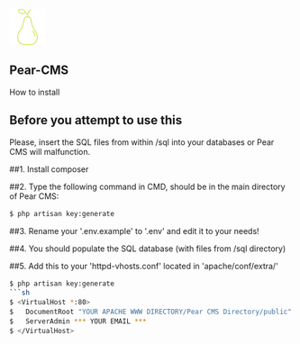 ![picture](public/images/logo/logo_64.png)

## Pear-CMS
How to install

## Before you attempt to use this
Please, insert the SQL files from within /sql into your databases or Pear CMS will malfunction.

##1. Install composer

##2. Type the following command in CMD, should be in the main directory of Pear CMS:
```sh
$ php artisan key:generate
```

##3. Rename your '.env.example' to '.env' and edit it to your needs!

##4. You should populate the SQL database (with files from /sql directory)

##5. Add this to your 'httpd-vhosts.conf' located in 'apache/conf/extra/'

```sh
$ php artisan key:generate
```sh
$ <VirtualHost *:80>
$ 	DocumentRoot "YOUR APACHE WWW DIRECTORY/Pear CMS Directory/public"
$ 	ServerAdmin *** YOUR EMAIL ***
$ </VirtualHost>
```